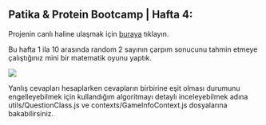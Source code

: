 ## Patika & Protein Bootcamp | Hafta 4:

Projenin canlı haline ulaşmak için <a href="https://mathematics-game.vercel.app/" target="_blank">buraya</a> tıklayın.

Bu hafta 1 ila 10 arasında random 2 sayının çarpım sonucunu tahmin etmeye çalıştığınız mini bir matematik oyunu yaptık.

![](https://media3.giphy.com/media/TCSgfXjgplTAhHdPig/giphy.gif?cid=790b7611225d1175723aec23aaa14b885e62ce42ccaaea05&rid=giphy.gif&ct=g)

Yanlış cevapları hesaplarken cevapların birbirine eşit olması durumunu engelleyebilmek için kullandığım algoritmayı detaylı inceleyebilmek adına utils/QuestionClass.js ve contexts/GameInfoContext.js dosyalarına bakabilirsiniz.

